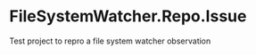 FileSystemWatcher.Repo.Issue
============================

Test project to repro a file system watcher observation

